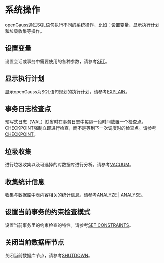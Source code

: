 # 系统操作

openGauss通过SQL语句执行不同的系统操作，比如：设置变量、显示执行计划和垃圾收集等操作。

## 设置变量<a name="zh-cn_topic_0283137188_zh-cn_topic_0237122047_zh-cn_topic_0059778982_s996115c71b8847e3a40822daef622a2a"></a>

设置会话或事务中需要使用的各种参数，请参考[SET](SET.md)。

## 显示执行计划<a name="zh-cn_topic_0283137188_zh-cn_topic_0237122047_zh-cn_topic_0059778982_s3e28880506ff4cc8a003199eb5d71864"></a>

显示openGauss为SQL语句规划的执行计划，请参考[EXPLAIN](EXPLAIN.md)。

## 事务日志检查点<a name="zh-cn_topic_0283137188_zh-cn_topic_0237122047_zh-cn_topic_0059778982_s8e74a18e37e74e838ef937d766f9a03c"></a>

预写式日志（WAL）缺省时在事务日志中每隔一段时间放置一个检查点。CHECKPOINT强制立即进行检查，而不是等到下一次调度时的检查点。请参考[CHECKPOINT](CHECKPOINT.md)。

## 垃圾收集<a name="zh-cn_topic_0283137188_zh-cn_topic_0237122047_zh-cn_topic_0059778982_sb2796f883f6540b78c6f924507e045eb"></a>

进行垃圾收集以及可选择的对数据库进行分析。请参考[VACUUM](VACUUM.md)。

## 收集统计信息<a name="zh-cn_topic_0283137188_zh-cn_topic_0237122047_zh-cn_topic_0059778982_sf12fd2f7c9d147f3a9e644d39257f4e6"></a>

收集与数据库中表内容相关的统计信息。请参考[ANALYZE | ANALYSE](ANALYZE-ANALYSE.md)。

## 设置当前事务的约束检查模式<a name="zh-cn_topic_0283137188_zh-cn_topic_0237122047_zh-cn_topic_0059778982_s894e1a6eba424cba9ac24a5f19b5d511"></a>

设置当前事务里的约束检查的特性。请参考[SET CONSTRAINTS](SET-CONSTRAINTS.md)。

## 关闭当前数据库节点<a name="zh-cn_topic_0283137188_section1661915568326"></a>

关闭当前数据库节点，请参考[SHUTDOWN](SHUTDOWN.md)。
